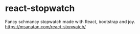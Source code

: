 # react-stopwatch

Fancy schmancy stopwatch made with React, bootstrap and joy.
https://msanatan.com/react-stopwatch/ 

